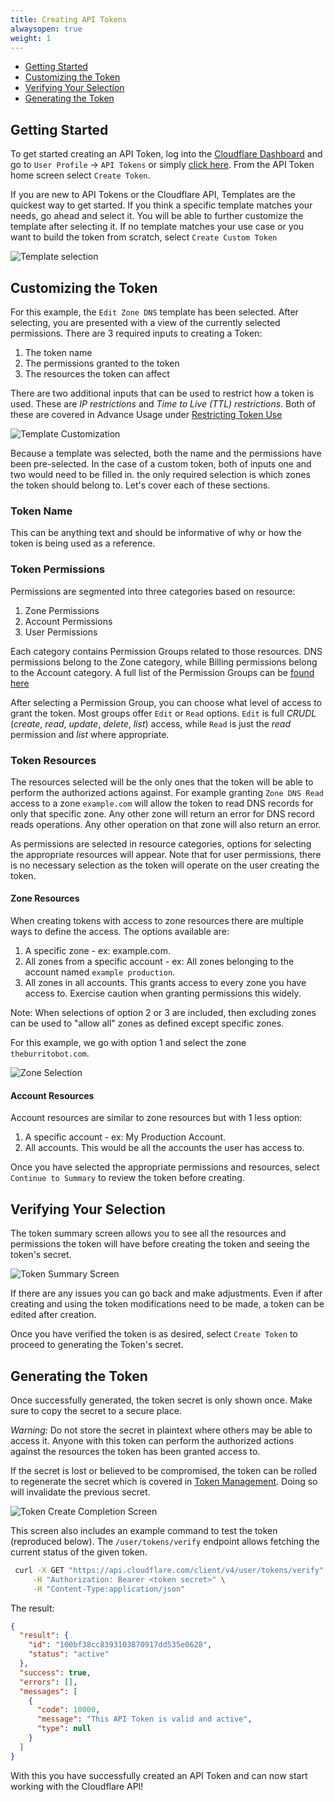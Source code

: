 ```yaml
---
title: Creating API Tokens
alwaysopen: true
weight: 1
---
```


* [Getting Started](#getting-started)
* [Customizing the Token](#customizing-the-token)
* [Verifying Your Selection](#verifying-your-selection)
* [Generating the Token](#generating-the-token)

## Getting Started

To get started creating an API Token, log into the [Cloudflare Dashboard](https://dash.cloudflare.com) and go to `User Profile` -> `API Tokens` or simply [click here](https://dash.cloudflare.com/profile/api-tokens). From the API Token home screen select `Create Token`.

If you are new to API Tokens or the Cloudflare API, Templates are the quickest way to get started. If you think a specific template matches your needs, go ahead and select it. You will be able to further customize the template after selecting it. If no template matches your use case or you want to build the token from scratch, select `Create Custom Token`

![Template selection](./media/template_select.png)

## Customizing the Token

For this example, the `Edit Zone DNS` template has been selected. After selecting, you are presented with a view of the currently selected permissions. There are 3 required inputs to creating a Token:

1. The token name
2. The permissions granted to the token
3. The resources the token can affect

There are two additional inputs that can be used to restrict how a token is used. These are *IP restrictions* and *Time to Live (TTL) restrictions*. Both of these are covered in Advance Usage under [Restricting Token Use](/api/tokens/advanced/restrictions)

![Template Customization](./media/template_customize.png)

Because a template was selected, both the name and the permissions have been pre-selected. In the case of a custom token, both of inputs one and two would need to be filled in. the only required selection is which zones the token should belong to. Let's cover each of these sections.

### Token Name

This can be anything text and should be informative of why or how the token is being used as a reference.

### Token Permissions

Permissions are segmented into three categories based on resource:

1. Zone Permissions
2. Account Permissions
3. User Permissions

Each category contains Permission Groups related to those resources. DNS permissions belong to the Zone category, while Billing permissions belong to the Account category. A full list of the Permission Groups can be [found here](/api/tokens/create/permissions)

After selecting a Permission Group, you can choose what level of access to grant the token. Most groups offer `Edit` or `Read` options. `Edit` is full _CRUDL_ (_create_, _read_, _update_, _delete_, _list_) access, while `Read` is just the _read_ permission and _list_ where appropriate.


### Token Resources

The resources selected will be the only ones that the token will be able to perform the authorized actions against. For example granting `Zone DNS Read` access to a zone `example.com` will allow the token to read DNS records for only that specific zone. Any other zone will return an error for DNS record reads operations. Any other operation on that zone will also return an error.

As permissions are selected in resource categories, options for selecting the appropriate resources will appear. Note that for user permissions, there is no necessary selection as the token will operate on the user creating the token.

#### Zone Resources

When creating tokens with access to zone resources there are multiple ways to define the access. The options available are:

1. A specific zone - ex: example.com.
2. All zones from a specific account - ex: All zones belonging to the account named `example production`.
3. All zones in all accounts. This grants access to every zone you have access to. Exercise caution when granting permissions this widely.

Note: When selections of option 2 or 3 are included, then excluding zones can be used to "allow all" zones as defined except specific zones.

For this example, we go with option 1 and select the zone `theburritobot.com`.

![Zone Selection](./media/zone_selection.png)

#### Account Resources

Account resources are similar to zone resources but with 1 less option:

1. A specific account - ex: My Production Account.
2. All accounts. This would be all the accounts the user has access to.

Once you have selected the appropriate permissions and resources, select `Continue to Summary` to review the token before creating. 

## Verifying Your Selection

The token summary screen allows you to see all the resources and permissions the token will have before creating the token and seeing the token's secret.

![Token Summary Screen](./media/token_summary.png)

If there are any issues you can go back and make adjustments. Even if after creating and using the token modifications need to be made, a token can be edited after creation.

Once you have verified the token is as desired, select `Create Token` to proceed to generating the Token's secret.

## Generating the Token

Once successfully generated, the token secret is only shown once. Make sure to copy the secret to a secure place. 

*Warning:* Do not store the secret in plaintext where others may be able to access it. Anyone with this token can perform the authorized actions against the resources the token has been granted access to.

If the secret is lost or believed to be compromised, the token can be rolled to regenerate the secret which is covered in [Token Management](/api/tokens/manage). Doing so will invalidate the previous secret.

![Token Create Completion Screen](./media/token_complete.png)

This screen also includes an example command to test the token (reproduced below). The `/user/tokens/verify` endpoint allows fetching the current status of the given token.

```bash
 curl -X GET "https://api.cloudflare.com/client/v4/user/tokens/verify" \
     -H "Authorization: Bearer <token secret>" \
     -H "Content-Type:application/json"
```

The result:
```json
{
  "result": {
    "id": "100bf38cc8393103870917dd535e0628",
    "status": "active"
  },
  "success": true,
  "errors": [],
  "messages": [
    {
      "code": 10000,
      "message": "This API Token is valid and active",
      "type": null
    }
  ]
}
```

With this you have successfully created an API Token and can now start working with the Cloudflare API!

[template_select]: /tokens/create/media/template_select.png "Template Selection Screen"
[template_customize]: /tokens/create/media/template_customize.png "Template Customization Screen"
[zone_selection]: /tokens/create/media/zone_selection.png "Zone Selection For Template"
[token_summary]: /tokens/create/media/token_summary.png "Token Summary Screen"
[token_complete]: /tokens/create/media/token_complete.png "Token Completion Screen"